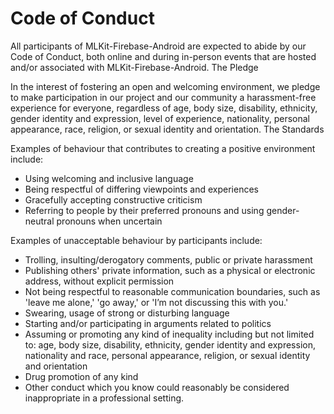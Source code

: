 # Code of Conduct

All participants of MLKit-Firebase-Android are expected to abide by our Code of Conduct, both online and during in-person events that are hosted and/or associated with MLKit-Firebase-Android.
The Pledge

In the interest of fostering an open and welcoming environment, we pledge to make participation in our project and our community a harassment-free experience for everyone, regardless of age, body size, disability, ethnicity, gender identity and expression, level of experience, nationality, personal appearance, race, religion, or sexual identity and orientation.
The Standards

Examples of behaviour that contributes to creating a positive environment include:

*    Using welcoming and inclusive language
*    Being respectful of differing viewpoints and experiences
*    Gracefully accepting constructive criticism
*    Referring to people by their preferred pronouns and using gender-neutral pronouns when uncertain

Examples of unacceptable behaviour by participants include:

*    Trolling, insulting/derogatory comments, public or private harassment
*    Publishing others' private information, such as a physical or electronic address, without explicit permission
*    Not being respectful to reasonable communication boundaries, such as 'leave me alone,' 'go away,' or 'I’m not discussing this with you.'
*    Swearing, usage of strong or disturbing language
*    Starting and/or participating in arguments related to politics
*    Assuming or promoting any kind of inequality including but not limited to: age, body size, disability, ethnicity, gender identity and expression, nationality and race, personal appearance, religion, or sexual identity and orientation
*    Drug promotion of any kind
*    Other conduct which you know could reasonably be considered inappropriate in a professional setting.

